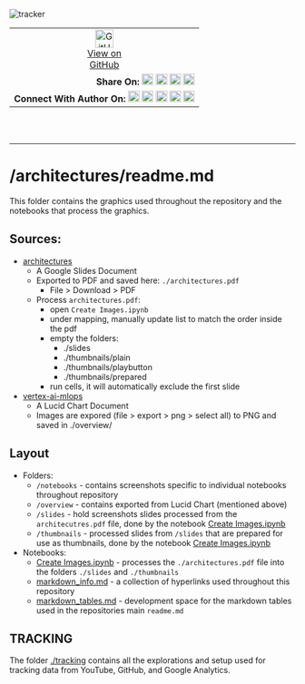 ![tracker](https://us-central1-vertex-ai-mlops-369716.cloudfunctions.net/pixel-tracking?path=statmike%2Fvertex-ai-mlops%2Farchitectures&file=readme.md)
<!--- header table --->
<table>
<tr>     
  <td style="text-align: center">
    <a href="https://github.com/statmike/vertex-ai-mlops/blob/main/architectures/readme.md">
      <img width="32px" src="https://www.svgrepo.com/download/217753/github.svg" alt="GitHub logo">
      <br>View on<br>GitHub
    </a>
  </td>
</tr>
<tr>
  <td style="text-align: right">
    <b>Share On: </b> 
    <a href="https://www.linkedin.com/sharing/share-offsite/?url=https%3A//github.com/statmike/vertex-ai-mlops/blob/main/architectures/readme.md"><img src="https://upload.wikimedia.org/wikipedia/commons/8/81/LinkedIn_icon.svg" alt="Linkedin Logo" width="20px"></a> 
    <a href="https://reddit.com/submit?url=https%3A//github.com/statmike/vertex-ai-mlops/blob/main/architectures/readme.md"><img src="https://redditinc.com/hubfs/Reddit%20Inc/Brand/Reddit_Logo.png" alt="Reddit Logo" width="20px"></a> 
    <a href="https://bsky.app/intent/compose?text=https%3A//github.com/statmike/vertex-ai-mlops/blob/main/architectures/readme.md"><img src="https://upload.wikimedia.org/wikipedia/commons/7/7a/Bluesky_Logo.svg" alt="BlueSky Logo" width="20px"></a> 
    <a href="https://twitter.com/intent/tweet?url=https%3A//github.com/statmike/vertex-ai-mlops/blob/main/architectures/readme.md"><img src="https://upload.wikimedia.org/wikipedia/commons/5/5a/X_icon_2.svg" alt="X (Twitter) Logo" width="20px"></a> 
  </td>
</tr>
<tr>
  <td style="text-align: right">
    <b>Connect With Author On: </b> 
    <a href="https://www.linkedin.com/in/statmike"><img src="https://upload.wikimedia.org/wikipedia/commons/8/81/LinkedIn_icon.svg" alt="Linkedin Logo" width="20px"></a>
    <a href="https://www.github.com/statmike"><img src="https://www.svgrepo.com/download/217753/github.svg" alt="GitHub Logo" width="20px"></a> 
    <a href="https://www.youtube.com/@statmike-channel"><img src="https://upload.wikimedia.org/wikipedia/commons/f/fd/YouTube_full-color_icon_%282024%29.svg" alt="YouTube Logo" width="20px"></a>
    <a href="https://bsky.app/profile/statmike.bsky.social"><img src="https://upload.wikimedia.org/wikipedia/commons/7/7a/Bluesky_Logo.svg" alt="BlueSky Logo" width="20px"></a> 
    <a href="https://x.com/statmike"><img src="https://upload.wikimedia.org/wikipedia/commons/5/5a/X_icon_2.svg" alt="X (Twitter) Logo" width="20px"></a>
  </td>
</tr>
</table><br/><br/>

---
# /architectures/readme.md

This folder contains the graphics used throughout the repository and the notebooks that process the graphics.

## Sources:
- [architectures](https://docs.google.com/presentation/d/1pylP8PEhRWFEOw8TQeLCIAsT6TcKR6DXtPR37NSHM3U/edit?usp=sharing&resourcekey=0-qCmD6iLzRKUALTCmcB_wLw)
    - A Google Slides Document
    - Exported to PDF and saved here: `./architectures.pdf`
        - File > Download > PDF
    - Process `architectures.pdf`:
        - open `Create Images.ipynb`
        - under mapping, manually update list to match the order inside the pdf
        - empty the folders:
            - ./slides
            - ./thumbnails/plain
            - ./thumbnails/playbutton
            - ./thumbnails/prepared
        - run cells, it will automatically exclude the first slide
- [vertex-ai-mlops](https://drive.google.com/file/d/1j6faffFliqXf51VV0J3Lh38ADRvunqUu/view?usp=sharing&resourcekey=0-R2gI3ClMXO_rrOEP7MVDog)
    - A Lucid Chart Document
    - Images are expored (file > export > png > select all) to PNG and saved in ./overview/

## Layout
- Folders:
    - `/notebooks` - contains screenshots specific to individual notebooks throughout repository
    - `/overview` - contains exported from Lucid Chart (mentioned above)
    - `/slides` - hold screenshots slides processed from the `architecutres.pdf` file, done by the notebook [Create Images.ipynb](./Create%20Images.ipynb)
    - `/thumbnails` - processed slides from `/slides` that are prepared for use as thumbnails, done by the notebook [Create Images.ipynb](./Create%20Images.ipynb)
- Notebooks:
    - [Create Images.ipynb](./Create%20Images.ipynb) - processes the `./architectures.pdf` file into the folders `./slides` and `./thumbnails`
    - [markdown_info.md](./markdown_info.md) - a collection of hyperlinks used throughout this repository
    - [markdown_tables.md](./markdown_tables.md) - development space for the markdown tables used in the repositories main `readme.md`




## TRACKING

The folder [./tracking](./tracking/readme.md) contains all the explorations and setup used for tracking data from YouTube, GitHub, and Google Analytics.
